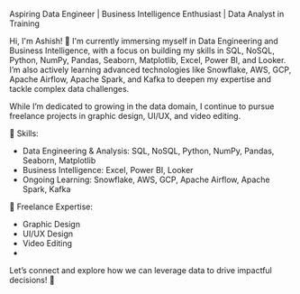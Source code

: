 Aspiring Data Engineer | Business Intelligence Enthusiast | Data Analyst in Training

Hi, I'm Ashish! 🚀 I'm currently immersing myself in Data Engineering and Business Intelligence, with a focus on building my skills in SQL, NoSQL, Python, NumPy, Pandas, Seaborn, Matplotlib, Excel, Power BI, and Looker. I’m also actively learning advanced technologies like Snowflake, AWS, GCP, Apache Airflow, Apache Spark, and Kafka to deepen my expertise and tackle complex data challenges.

While I’m dedicated to growing in the data domain, I continue to pursue freelance projects in graphic design, UI/UX, and video editing.

🔹 Skills:
- Data Engineering & Analysis: SQL, NoSQL, Python, NumPy, Pandas, Seaborn, Matplotlib
- Business Intelligence: Excel, Power BI, Looker
- Ongoing Learning: Snowflake, AWS, GCP, Apache Airflow, Apache Spark, Kafka

🔹 Freelance Expertise:
- Graphic Design
- UI/UX Design
- Video Editing
- 
Let’s connect and explore how we can leverage data to drive impactful decisions! 🌟
